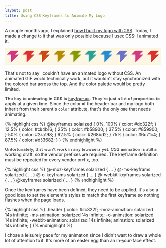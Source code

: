 ```yaml
---
layout: post
title: Using CSS Keyframes to Animate My Logo
---
```


A couple months ago, I explained [how I built my logo with CSS][1].
Today, I made a change to it that was only possible because I used
CSS: I animated it.

![Exploded logo animation][2]

That's not to say I couldn't have an animated logo without CSS. An
animated GIF would technically work, but it wouldn't stay synchronized
with the colored bar across the top. And the color palette would
be pretty limited.

The key to animating in CSS is [keyframes][3]. They're just a list
of properties to apply at a given time. Since the color of the
header bar and my logo both inherit from their parent's `color`
attribute, that's the only one that needs animating.

{% highlight css %}
@keyframes solarized {
    0%, 100% { color: #dc322f; }
    12.5%    { color: #cb4b16; }
    25%      { color: #b58900; }
    37.5%    { color: #859900; }
    50%      { color: #2aa198; }
    62.5%    { color: #268bd2; }
    75%      { color: #6c71c4; }
    87.5%    { color: #d33682; }
}
{% endhighlight %}

Unfortunately, that won't work in any browsers yet. CSS animation
is still a working draft, so the vendor prefixes are required. The
keyframe definition must be repeated for every vendor prefix, too.

{% highlight css %}
@-moz-keyframes    solarized { ... }
@-ms-keyframs      solarized { ... }
@-o-keyframs       solarized { ... }
@-webkit-keyframes solarized { ... }
@keyframes         solarized { ... }
{% endhighlight %}

Once the keyframes have been defined, they need to be applied. It's
also a good idea to set the element's styles to match the first
keyframe so nothing flashes when the page loads.

{% highlight css %}
.header {
    color: #dc322f;
    -moz-animation: solarized 14s infinite;
    -ms-animation: solarized 14s infinite;
    -o-animation: solarized 14s infinite;
    -webkit-animation: solarized 14s infinite;
    animation: solarized 14s infinite;
}
{% endhighlight %}

I chose a leisurely pace for my animation since I didn't want to
draw a whole lot of attention to it. It's more of an easter egg
than an in-your-face effect.

[1]: /2011/10/29/how-i-built-my-logo-with-css/
[2]: /static/images/2011-12-20-figure-1.png
[3]: https://developer.mozilla.org/en/CSS/@keyframes
